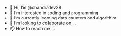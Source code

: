 - 👋 Hi, I’m @chandradev28
- 👀 I’m interested in coding and programming
- 🌱 I’m currently learning data structers and algorithim
- 💞️ I’m looking to collaborate on ...
- 📫 How to reach me ...

<!---
chandradev28/chandradev28 is a ✨ special ✨ repository because its `README.md` (this file) appears on your GitHub profile.
You can click the Preview link to take a look at your changes.
--->
